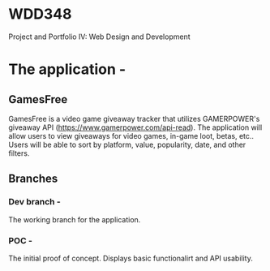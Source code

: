 # WDD348
Project and Portfolio IV: Web Design and Development 

# The application -
## GamesFree
GamesFree is a video game giveaway tracker that utilizes GAMERPOWER's giveaway API (https://www.gamerpower.com/api-read). 
The application will allow users to view giveaways for video games, in-game loot, betas, etc..
Users will be able to sort by platform, value, popularity, date, and other filters. 

## Branches
### Dev branch - 
The working branch for the application. 

### POC -
The initial proof of concept. Displays basic functionalirt and API usability.

